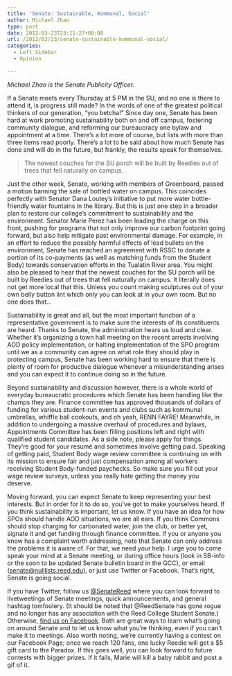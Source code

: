 ```yaml
---
title: 'Senate: Sustainable, Kommunal, Social'
author: Michael Zhao
type: post
date: 2012-03-23T23:11:27+00:00
url: /2012/03/23/senate-sustainable-kommunal-social/
categories:
  - Left Sidebar
  - Opinion

---
```

_Michael Zhao is the Senate Publicity Officer._

If a Senate meets every Thursday at 5 PM in the SU, and no one is there to attend it, is progress still made? In the words of one of the greatest political thinkers of our generation, “you betcha!” Since day one, Senate has been hard at work promoting sustainability both on and off campus, fostering community dialogue, and reforming our bureaucracy one bylaw and appointment at a time. There’s a lot more of course, but lists with more than three items read poorly. There’s a lot to be said about how much Senate has done and will do in the future, but frankly, the results speak for themselves.

> The newest couches for the SU porch will be built by Reedies out of trees that fell naturally on campus.

Just the other week, Senate, working with members of Greenboard, passed a motion banning the sale of bottled water on campus. This coincides perfectly with Senator Dana Loutey’s initiative to put more water bottle-friendly water fountains in the library. But this is just one step in a broader plan to restore our college’s commitment to sustainability and the environment. Senator Marie Perez has been leading the charge on this front, pushing for programs that not only improve our carbon footprint going forward, but also help mitigate past environmental damage. For example, in an effort to reduce the possibly harmful effects of lead bullets on the environment, Senate has reached an agreement with RSSC to donate a portion of its co-payments (as well as matching funds from the Student Body) towards conservation efforts in the Tualatin River area. You might also be pleased to hear that the newest couches for the SU porch will be built by Reedies out of trees that fell naturally on campus. It literally does not get more local that this. Unless you count making sculptures out of your own belly button lint which only you can look at in your own room. But no one does that&#8230;

Sustainability is great and all, but the most important function of a representative government is to make sure the interests of its constituents are heard. Thanks to Senate, the administration hears us loud and clear. Whether it’s organizing a town hall meeting on the recent arrests involving AOD policy implementation, or halting implementation of the SPO program until we as a community can agree on what role they should play in protecting campus, Senate has been working hard to ensure that there is plenty of room for productive dialogue whenever a misunderstanding arises and you can expect it to continue doing so in the future.

Beyond sustainability and discussion however, there is a whole world of everyday bureaucratic procedures which Senate has been handling like the champs they are. Finance committee has approved thousands of dollars of funding for various student-run events and clubs such as kommunal umbrellas, whiffle ball cookouts, and oh yeah, RENN FAYRE! Meanwhile, in addition to undergoing a massive overhaul of procedures and bylaws, Appointments Committee has been filling positions left and right with qualified student candidates. As a side note, please apply for things. They’re good for your resumé and sometimes involve getting paid. Speaking of getting paid, Student Body wage review committee is continuing on with its mission to ensure fair and just compensation among all workers receiving Student Body-funded paychecks. So make sure you fill out your wage review surveys, unless you really hate getting the money you deserve.

Moving forward, you can expect Senate to keep representing your best interests. But in order for it to do so, you’ve got to make yourselves heard. If you think sustainability is important, let us know. If you have an idea for how SPOs should handle AOD situations, we are all ears. If you think Commons should stop charging for carbonated water, join the club, or better yet, signate it and get funding through finance committee. If you or anyone you know has a complaint worth addressing, note that Senate can only address the problems it is aware of. For that, we need your help. I urge you to come speak your mind at a Senate meeting, or during office hours (look in SB-info or the soon to be updated Senate bulletin board in the GCC), or email ([&#x73;&#x65;&#x6e;&#x61;&#x74;&#x65;&#x40;<span class="oe_displaynone">null</span>&#x6c;&#x69;&#x73;&#x74;&#x73;&#x2e;&#x72;&#x65;&#x65;&#x64;&#x2e;&#x65;&#x64;&#x75;][1]), or just use Twitter or Facebook. That’s right, Senate is going social.

If you have Twitter, follow us [@SenateReed][2] where you can look forward to livetweetings of Senate meetings, quick announcements, and general hashtag tomfoolery. (It should be noted that @ReedSenate has gone rogue and no longer has any association with the Reed College Student Senate.) Otherwise, [find us on Facebook][3]. Both are great ways to learn what’s going on around Senate and to let us know what you’re thinking, even if you can’t make it to meetings. Also worth noting, we’re currently having a contest on our Facebook Page; once we reach 120 fans, one lucky Reedie will get a $5 gift card to the Paradox. If this goes well, you can look forward to future contests with bigger prizes. If it fails, Marie will kill a baby rabbit and post a gif of it.

 [1]: mailto:&#x73;&#x65;&#x6e;&#x61;&#x74;&#x65;&#x40;&#x6c;&#x69;&#x73;&#x74;&#x73;&#x2e;&#x72;&#x65;&#x65;&#x64;&#x2e;&#x65;&#x64;&#x75;
 [2]: https://twitter.com/#!/SenateReed
 [3]: http://www.facebook.com/ReedSenate